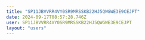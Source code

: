 ```yaml
---
title: "SP11JBVVRR4VY0SR9MRSSKB22HJ5QWGWE3E9CEJPT"
date: 2024-09-17T08:57:28.746Z
user: SP11JBVVRR4VY0SR9MRSSKB22HJ5QWGWE3E9CEJPT
layout: "users"
---
```

    
